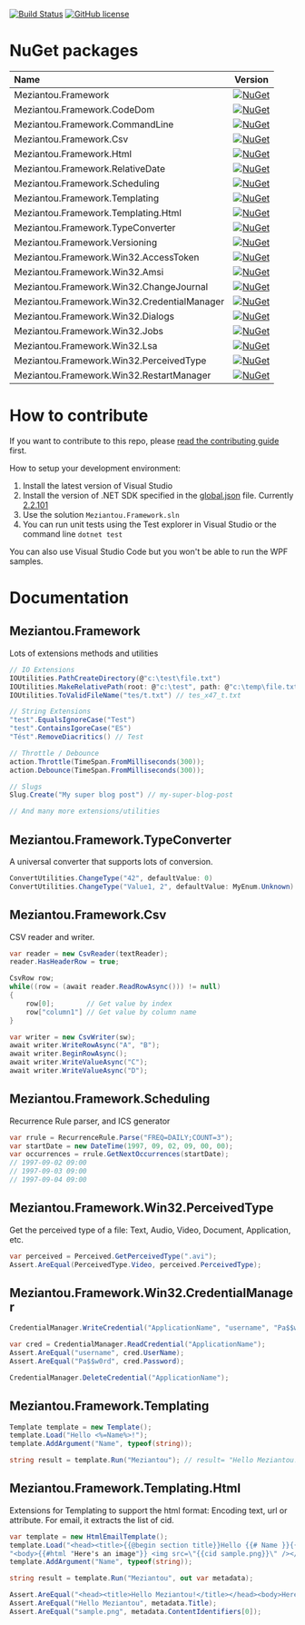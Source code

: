 [![Build Status](https://meziantou.visualstudio.com/GitHub%20projects/_apis/build/status/meziantou.Meziantou.Framework?branchName=master)](https://meziantou.visualstudio.com/GitHub%20projects/_build/latest?definitionId=41?branchName=master)
[![GitHub license](https://img.shields.io/github/license/meziantou/Meziantou.Framework.svg)](https://github.com/meziantou/Meziantou.Framework/blob/master/LICENSE)

# NuGet packages

| Name | Version |
| :--- | :---: | 
| Meziantou.Framework | [![NuGet](https://img.shields.io/nuget/v/Meziantou.Framework.svg)](https://www.nuget.org/packages/Meziantou.Framework/) |
| Meziantou.Framework.CodeDom | [![NuGet](https://img.shields.io/nuget/v/Meziantou.Framework.CodeDom.svg)](https://www.nuget.org/packages/Meziantou.Framework.CodeDom/) |
| Meziantou.Framework.CommandLine | [![NuGet](https://img.shields.io/nuget/v/Meziantou.Framework.CommandLine.svg)](https://www.nuget.org/packages/Meziantou.Framework.CommandLine/) |
| Meziantou.Framework.Csv | [![NuGet](https://img.shields.io/nuget/v/Meziantou.Framework.Csv.svg)](https://www.nuget.org/packages/Meziantou.Framework.Csv/) |
| Meziantou.Framework.Html | [![NuGet](https://img.shields.io/nuget/v/Meziantou.Framework.Html.svg)](https://www.nuget.org/packages/Meziantou.Framework.Html/) |
| Meziantou.Framework.RelativeDate | [![NuGet](https://img.shields.io/nuget/v/Meziantou.Framework.RelativeDate.svg)](https://www.nuget.org/packages/Meziantou.Framework.RelativeDate/) |
| Meziantou.Framework.Scheduling | [![NuGet](https://img.shields.io/nuget/v/Meziantou.Framework.Scheduling.svg)](https://www.nuget.org/packages/Meziantou.Framework.Scheduling/) |
| Meziantou.Framework.Templating | [![NuGet](https://img.shields.io/nuget/v/Meziantou.Framework.Templating.svg)](https://www.nuget.org/packages/Meziantou.Framework.Templating/) |
| Meziantou.Framework.Templating.Html | [![NuGet](https://img.shields.io/nuget/v/Meziantou.Framework.Templating.Html.svg)](https://www.nuget.org/packages/Meziantou.Framework.Templating.Html/) |
| Meziantou.Framework.TypeConverter | [![NuGet](https://img.shields.io/nuget/v/Meziantou.Framework.TypeConverter.svg)](https://www.nuget.org/packages/Meziantou.Framework.TypeConverter/) |
| Meziantou.Framework.Versioning | [![NuGet](https://img.shields.io/nuget/v/Meziantou.Framework.Versioning.svg)](https://www.nuget.org/packages/Meziantou.Framework.Versioning/) |
| Meziantou.Framework.Win32.AccessToken | [![NuGet](https://img.shields.io/nuget/v/Meziantou.Framework.Win32.AccessToken.svg)](https://www.nuget.org/packages/Meziantou.Framework.Win32.AccessToken/) |
| Meziantou.Framework.Win32.Amsi | [![NuGet](https://img.shields.io/nuget/v/Meziantou.Framework.Win32.Amsi.svg)](https://www.nuget.org/packages/Meziantou.Framework.Win32.Amsi/) |
| Meziantou.Framework.Win32.ChangeJournal | [![NuGet](https://img.shields.io/nuget/v/Meziantou.Framework.Win32.ChangeJournal.svg)](https://www.nuget.org/packages/Meziantou.Framework.Win32.ChangeJournal/) |
| Meziantou.Framework.Win32.CredentialManager | [![NuGet](https://img.shields.io/nuget/v/Meziantou.Framework.Win32.CredentialManager.svg)](https://www.nuget.org/packages/Meziantou.Framework.Win32.CredentialManager/) |
| Meziantou.Framework.Win32.Dialogs | [![NuGet](https://img.shields.io/nuget/v/Meziantou.Framework.Win32.Dialogs.svg)](https://www.nuget.org/packages/Meziantou.Framework.Win32.Dialogs/) |
| Meziantou.Framework.Win32.Jobs | [![NuGet](https://img.shields.io/nuget/v/Meziantou.Framework.Win32.Jobs.svg)](https://www.nuget.org/packages/Meziantou.Framework.Win32.Jobs/) |
| Meziantou.Framework.Win32.Lsa | [![NuGet](https://img.shields.io/nuget/v/Meziantou.Framework.Win32.Lsa.svg)](https://www.nuget.org/packages/Meziantou.Framework.Win32.Lsa/) |
| Meziantou.Framework.Win32.PerceivedType | [![NuGet](https://img.shields.io/nuget/v/Meziantou.Framework.Win32.PerceivedType.svg)](https://www.nuget.org/packages/Meziantou.Framework.Win32.PerceivedType/) |
| Meziantou.Framework.Win32.RestartManager | [![NuGet](https://img.shields.io/nuget/v/Meziantou.Framework.Win32.RestartManager.svg)](https://www.nuget.org/packages/Meziantou.Framework.Win32.RestartManager/) |

# How to contribute

If you want to contribute to this repo, please [read the contributing guide](CONTRIBUTING.md) first.

How to setup your development environment:

1. Install the latest version of Visual Studio
2. Install the version of .NET SDK specified in the [global.json](global.json) file. Currently [2.2.101](https://dotnet.microsoft.com/download/archives)
3. Use the solution `Meziantou.Framework.sln`
4. You can run unit tests using the Test explorer in Visual Studio or the command line `dotnet test`

You can also use Visual Studio Code but you won't be able to run the WPF samples.

# Documentation

## Meziantou.Framework

Lots of extensions methods and utilities

````csharp
// IO Extensions
IOUtilities.PathCreateDirectory(@"c:\test\file.txt")
IOUtilities.MakeRelativePath(root: @"c:\test", path: @"c:\temp\file.txt") // ..\temp\file.txt
IOUtilities.ToValidFileName("tes/t.txt") // tes_x47_t.txt

// String Extensions
"test".EqualsIgnoreCase("Test")
"test".ContainsIgoreCase("ES")
"Tést".RemoveDiacritics() // Test

// Throttle / Debounce
action.Throttle(TimeSpan.FromMilliseconds(300));
action.Debounce(TimeSpan.FromMilliseconds(300));

// Slugs
Slug.Create("My super blog post") // my-super-blog-post

// And many more extensions/utilities
````

## Meziantou.Framework.TypeConverter

A universal converter that supports lots of conversion.

````csharp
ConvertUtilities.ChangeType("42", defaultValue: 0)
ConvertUtilities.ChangeType("Value1, 2", defaultValue: MyEnum.Unknown)
````

## Meziantou.Framework.Csv

CSV reader and writer.

````csharp
var reader = new CsvReader(textReader);
reader.HasHeaderRow = true;

CsvRow row;
while((row = (await reader.ReadRowAsync())) != null)
{
    row[0];        // Get value by index
    row["column1"] // Get value by column name
}
````

````csharp
var writer = new CsvWriter(sw);
await writer.WriteRowAsync("A", "B");
await writer.BeginRowAsync();
await writer.WriteValueAsync("C");
await writer.WriteValueAsync("D");
````

## Meziantou.Framework.Scheduling

Recurrence Rule parser, and ICS generator

````csharp
var rrule = RecurrenceRule.Parse("FREQ=DAILY;COUNT=3");
var startDate = new DateTime(1997, 09, 02, 09, 00, 00);
var occurrences = rrule.GetNextOccurrences(startDate);
// 1997-09-02 09:00
// 1997-09-03 09:00
// 1997-09-04 09:00
````

## Meziantou.Framework.Win32.PerceivedType

Get the perceived type of a file: Text, Audio, Video, Document, Application, etc. 

````csharp
var perceived = Perceived.GetPerceivedType(".avi");
Assert.AreEqual(PerceivedType.Video, perceived.PerceivedType);
````

## Meziantou.Framework.Win32.CredentialManager

````csharp
CredentialManager.WriteCredential("ApplicationName", "username", "Pa$$w0rd", CredentialPersistence.Session);

var cred = CredentialManager.ReadCredential("ApplicationName");
Assert.AreEqual("username", cred.UserName);
Assert.AreEqual("Pa$$w0rd", cred.Password);

CredentialManager.DeleteCredential("ApplicationName");
````

## Meziantou.Framework.Templating

````csharp
Template template = new Template();
template.Load("Hello <%=Name%>!");
template.AddArgument("Name", typeof(string));

string result = template.Run("Meziantou"); // result= "Hello Meziantou!"
````

## Meziantou.Framework.Templating.Html

Extensions for Templating to support the html format: Encoding text, url or attribute. For email, it extracts the list of cid.

````csharp
var template = new HtmlEmailTemplate();
template.Load("<head><title>{{@begin section title}}Hello {{# Name }}{{@end section}}!</title></head>" +
"<body>{{#html "Here's an image"}} <img src=\"{{cid sample.png}}\" /></body>");
template.AddArgument("Name", typeof(string));

string result = template.Run("Meziantou", out var metadata);

Assert.AreEqual("<head><title>Hello Meziantou!</title></head><body>Here's an image <img src=\"cid:sample.png\"/></body>", result);
Assert.AreEqual("Hello Meziantou", metadata.Title);
Assert.AreEqual("sample.png", metadata.ContentIdentifiers[0]);
````

